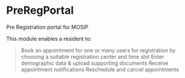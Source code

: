 # PreRegPortal
Pre Registration portal for MOSIP

This module enables a resident to:
> Book an appointment for one or many users for registration by choosing a suitable registration center and time slot
> Enter demographic data & upload supporting documents
> Receive appointment notifications
> Reschedule and cancel appointments

